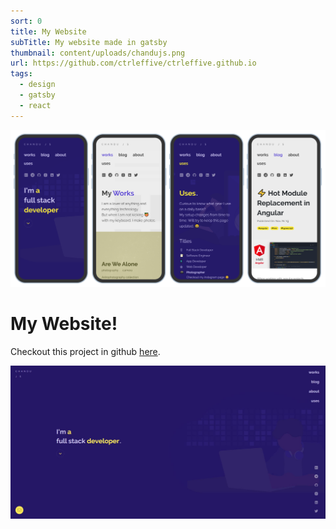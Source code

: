 ```yaml
---
sort: 0
title: My Website
subTitle: My website made in gatsby
thumbnail: content/uploads/chandujs.png
url: https://github.com/ctrleffive/ctrleffive.github.io
tags:
  - design
  - gatsby
  - react
---
```


![Mobile Screens](content/uploads/chandujs-responsive.png)

# My Website!

Checkout this project in github [here](https://github.com/ctrleffive/ctrleffive.github.io).

![Website Home](content/uploads/chandujs-home.png)
